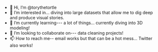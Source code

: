 - 👋 Hi, I’m @torythetortle
- 👀 I’m interested in... diving into large datasets that allow me to dig deep and produce visual stories.  
- 🌱 I’m currently learning--- a lot of things... currently diving into 3D modeling!  
- 💞️ I’m looking to collaborate on--- data cleaning projects! 
- 📫 How to reach me-- email works but that can be a hot mess... Twitter also works! 

<!---
torythetortle/torythetortle is a ✨ special ✨ repository because its `README.md` (this file) appears on your GitHub profile.
You can click the Preview link to take a look at your changes.
--->
